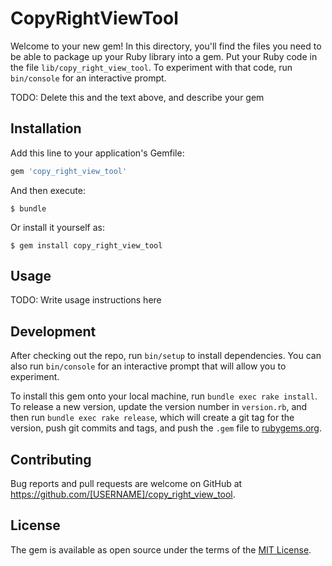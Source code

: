 # CopyRightViewTool

Welcome to your new gem! In this directory, you'll find the files you need to be able to package up your Ruby library into a gem. Put your Ruby code in the file `lib/copy_right_view_tool`. To experiment with that code, run `bin/console` for an interactive prompt.

TODO: Delete this and the text above, and describe your gem

## Installation

Add this line to your application's Gemfile:

```ruby
gem 'copy_right_view_tool'
```

And then execute:

    $ bundle

Or install it yourself as:

    $ gem install copy_right_view_tool

## Usage

TODO: Write usage instructions here

## Development

After checking out the repo, run `bin/setup` to install dependencies. You can also run `bin/console` for an interactive prompt that will allow you to experiment.

To install this gem onto your local machine, run `bundle exec rake install`. To release a new version, update the version number in `version.rb`, and then run `bundle exec rake release`, which will create a git tag for the version, push git commits and tags, and push the `.gem` file to [rubygems.org](https://rubygems.org).

## Contributing

Bug reports and pull requests are welcome on GitHub at https://github.com/[USERNAME]/copy_right_view_tool.

## License

The gem is available as open source under the terms of the [MIT License](https://opensource.org/licenses/MIT).
